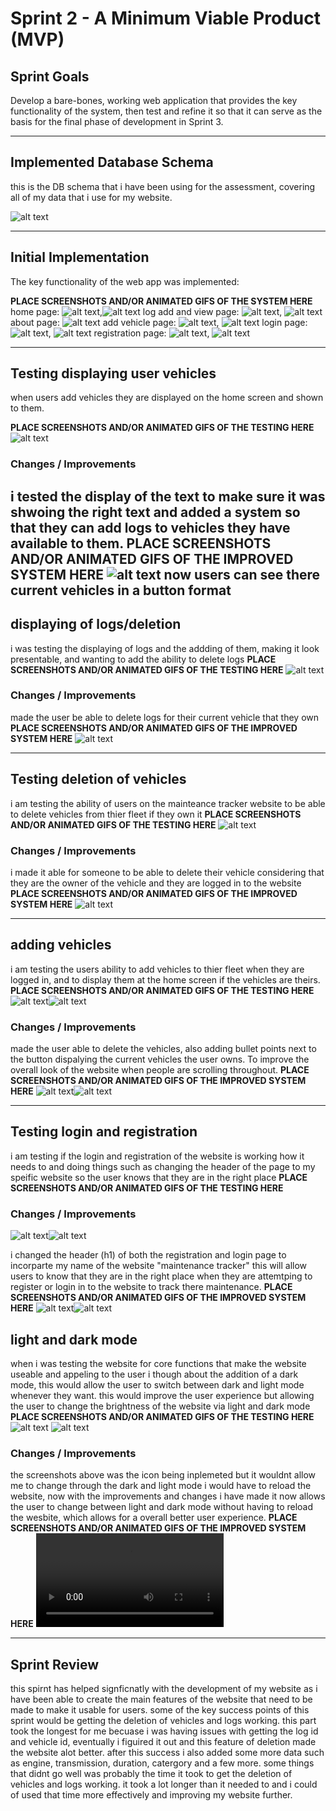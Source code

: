 # Sprint 2 - A Minimum Viable Product (MVP)


## Sprint Goals

Develop a bare-bones, working web application that provides the key functionality of the system, then test and refine it so that it can serve as the basis for the final phase of development in Sprint 3.


---

## Implemented Database Schema
this is the DB schema that i have been using for the assessment, covering all of my data that i use for my website.

![alt text](<database schema.png>)


---

## Initial Implementation

The key functionality of the web app was implemented:

**PLACE SCREENSHOTS AND/OR ANIMATED GIFS OF THE SYSTEM HERE**
home page:
![alt text](homepage.png),![alt text](<homepage gif .gif>)
log add and view page:
![alt text](logviewandaddpage.png), ![alt text](<log add and delete page gif.gif>)
about page:
![alt text](aboutpage.png)
add vehicle page:
![alt text](addvehiclepage.png), ![alt text](<add vehicle page gif.gif>)
login page:
![alt text](loginpage.png), ![alt text](<log in page.gif>)
registration page:
![alt text](registrationpage.png), ![alt text](<login and registration gif.gif>)

---

## Testing displaying user vehicles 
when users add vehicles they are displayed on the home screen and shown to them.

**PLACE SCREENSHOTS AND/OR ANIMATED GIFS OF THE TESTING HERE**
![alt text](image.png)
### Changes / Improvements

i tested the display of the text to make sure it was shwoing the right text and added a system so that they can add logs to vehicles they have available to them.
**PLACE SCREENSHOTS AND/OR ANIMATED GIFS OF THE IMPROVED SYSTEM HERE**
![alt text](image-1.png)
now users can see there current vehicles in a button format
---

## displaying of logs/deletion

i was testing the displaying of logs and the addding of them, making it look presentable, and wanting to add the ability to delete logs 
**PLACE SCREENSHOTS AND/OR ANIMATED GIFS OF THE TESTING HERE**
![alt text](<Screenshot 2025-09-16 092345.png>)
### Changes / Improvements

made the user be able to delete logs for their current vehicle that they own 
**PLACE SCREENSHOTS AND/OR ANIMATED GIFS OF THE IMPROVED SYSTEM HERE**
![alt text](image-2.png)

---

## Testing deletion of vehicles 

i am testing the ability of users on the mainteance tracker website to be able to delete vehicles from thier fleet if they own it 
**PLACE SCREENSHOTS AND/OR ANIMATED GIFS OF THE TESTING HERE**
![alt text](image-3.png)
### Changes / Improvements

i made it able for someone to be able to delete their vehicle considering that they are the owner of the vehicle and they are logged in to the website
**PLACE SCREENSHOTS AND/OR ANIMATED GIFS OF THE IMPROVED SYSTEM HERE**
![alt text](image-4.png)

---

## adding vehicles 

i am testing the users ability to add vehicles to thier fleet when they are logged in, and to display them at the home screen if the vehicles are theirs.
**PLACE SCREENSHOTS AND/OR ANIMATED GIFS OF THE TESTING HERE**
![alt text](vehicledisplay.png)![alt text](vehicledisplay2.png)
### Changes / Improvements

made the user able to delete the vehicles, also adding bullet points next to the button dispalying the current vehicles the user owns. To improve the overall look of the website when people are scrolling throughout.
**PLACE SCREENSHOTS AND/OR ANIMATED GIFS OF THE IMPROVED SYSTEM HERE**
![alt text](vehicledisplay.png)![alt text](vehicledisplay2.png)

---

## Testing login and registration

i am testing if the login and registration of the website is working how it needs to and doing things such as changing the header of the page to my speific website so the user knows that they are in the right place
**PLACE SCREENSHOTS AND/OR ANIMATED GIFS OF THE TESTING HERE**

### Changes / Improvements
![alt text](loginscreenshot.png)![alt text](registrationscreenshot.png)

i changed the header (h1) of both the registration and login page to incorparte my name of the website "maintenance tracker" this will allow users to know that they are in the right place when they are attemtping to register or login in to the website to track there maintenance.
**PLACE SCREENSHOTS AND/OR ANIMATED GIFS OF THE IMPROVED SYSTEM HERE**
![alt text](loginscreenshot.png)![alt text](registrationscreenshot.png)

## light and dark mode

when i was testing the website for core functions that make the website useable and appeling to the user i though about the addition of a dark mode, this would allow the user to switch between dark and light mode whenever they want. this would improve the user experience but allowing the user to change the brightness of the website via light and dark mode
**PLACE SCREENSHOTS AND/OR ANIMATED GIFS OF THE TESTING HERE**
![alt text](image-5.png) ![alt text](image-6.png)
### Changes / Improvements

the screenshots above was the icon being inplemeted but it wouldnt allow me to change through the dark and light mode i would have to reload the website, now with the improvements and changes i have made it now allows the user to change between light and dark mode without having to reload the wesbite, which allows for a overall better user experience. 
**PLACE SCREENSHOTS AND/OR ANIMATED GIFS OF THE IMPROVED SYSTEM HERE**
<video controls src="Vehicle List - Google Chrome 2025-10-21 09-54-31.mp4" title="Title"></video>

---

## Sprint Review
this spirnt has helped signficnatly with the development of my website as i have been able to create the main features of the website that need to be made to make it usable for users. some of the key success points of this sprint would be getting the deletion of vehicles and logs working. this part took the longest for me becuase i was having issues with getting the log id and vehicle id, eventually i figuired it out and this feature of deletion made the website alot better. after this success i also added some more data such as engine, transmission, duration, catergory and a few more. some things that didnt go well was probably the time it took to get the deletion of vehicles and logs working. it took a lot longer than it needed to and i could of used that time more effectively and improving my website further.

